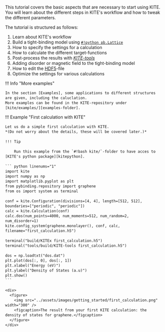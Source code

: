 This tutorial covers the basic aspects that are necessary to start using KITE.
You will learn about the different steps in KITE's workflow and how to tweak the different parameters.

The tutorial is structured as follows:

1. Learn about KITE's workflow
2. Build a tight-binding model using [`#!python pb.Lattice`][lattice]
3. How to specify the settings for a calculation
4. How to calculate the different target-functions
5. Post-process the results with [*KITE-tools*][kitetools]
6. Adding disorder or magnetic field to the tight-binding model
7. How to edit the [HDF5]-file
8. Optimize the settings for various calculations

!!! Info "More examples"
    
    In the section [Examples], some applications to different structures are given, including the caluclation.
    More examples can be found in the KITE-repository under
    [kite/examples/][examples-folder].

!!! Example "First calculation with KITE"
    
    Let us do a simple first calculation with KITE.
    *(Do not worry about the details, these will be covered later.)*

    !!! Tip
    
        Run this example from the `#!bash kite/`-folder to have acces to [KITE's python package][kitepython].

    ``` python linenums="1"
    import kite
    import numpy as np
    import matplotlib.pyplot as plt 
    from pybinding.repository import graphene
    from os import system as terminal

    conf = kite.Configuration(divisions=[4, 4], length=[512, 512], boundaries=["periodic", "periodic"])
    calc = kite.Calculation(conf)
    calc.dos(num_points=4000, num_moments=512, num_random=2, num_disorder=1)
    kite.config_system(graphene.monolayer(), conf, calc, filename="first_calculation.h5")

    terminal("build/KITEx first_calculation.h5")
    terminal("tools/build/KITE-tools first_calculation.h5")

    dos = np.loadtxt("dos.dat")
    plt.plot(dos[:, 0], dos[:, 1])
    plt.xlabel("Energy (eV)")
    plt.ylabel("Density of States (a.u)")
    plt.show()
    ```
  
    <div>
      <figure>
        <img src="../assets/images/getting_started/first_calculation.png" width="300" />
        <figcaption>The result from your first KITE calculation: the density of states for graphene.</figcaption>
      </figure>
    </div>


[HDF5]: https://www.hdfgroup.org
[pybinding]: https://docs.pybinding.site/en/stable
[lattice]: https://docs.pybinding.site/en/stable/_api/pybinding.Lattice.html
[documentation]: ../documentation/index.md
[tightbinding]: ../documentation/tight_binding.md

[lattice-tutorial]: tb_model.md

[kitepython]: ../api/kite.md
[kitex]: ../api/kitex.md
[kitetools]: ../api/kite-tools.md

[calculation]: calculation.md.md
[disorder]: disorder.md
[Examples]: examples/graphene.md

[configuration]: ../api/kite.md#configuration
[configuration-divisions]: ../api/kite.md#configuration-divisions
[configuration-length]: ../api/kite.md#configuration-length
[configuration-boundaries]: ../api/kite.md#configuration-boundaries
[configuration-is_complex]: ../api/kite.md#configuration-is_complex
[configuration-precision]: ../api/kite.md#configuration-precision
[configuration-spectrum_range]: ../api/kite.md#configuration-spectrum_range
[configuration-angles]: ../api/kite.md#configuration-angles
[configuration-custom_local]: ../api/kite.md#configuration-custom_local
[configuration-custom_local_print]: ../api/kite.md#configuration-custom_local_print
[calculation]: ../api/kite.md#calculation

[examples-folder]: more_examples/additional_examples.md

